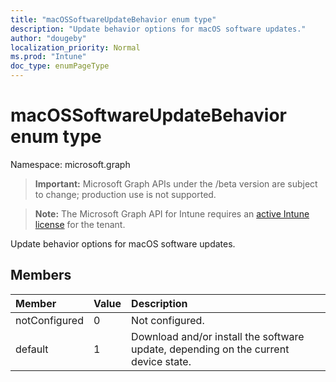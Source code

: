 ```yaml
---
title: "macOSSoftwareUpdateBehavior enum type"
description: "Update behavior options for macOS software updates."
author: "dougeby"
localization_priority: Normal
ms.prod: "Intune"
doc_type: enumPageType
---
```


# macOSSoftwareUpdateBehavior enum type

Namespace: microsoft.graph

> **Important:** Microsoft Graph APIs under the /beta version are subject to change; production use is not supported.

> **Note:** The Microsoft Graph API for Intune requires an [active Intune license](https://go.microsoft.com/fwlink/?linkid=839381) for the tenant.

Update behavior options for macOS software updates.

## Members
|Member|Value|Description|
|:---|:---|:---|
|notConfigured|0|Not configured.|
|default|1|Download and/or install the software update, depending on the current device state.|



